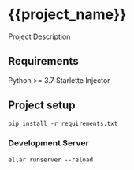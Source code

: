 # {{project_name}}
Project Description

## Requirements
Python >= 3.7
Starlette
Injector

## Project setup
```
pip install -r requirements.txt
```

### Development Server
```
ellar runserver --reload
```
